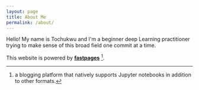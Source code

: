 ```yaml
---
layout: page
title: About Me
permalink: /about/
---
```


Hello! My name is Tochukwu and I'm a beginner deep Learning practitioner trying to make sense of this broad field one commit at a time.

This website is powered by **[fastpages](https://github.com/fastai/fastpages)** [^1].



[^1]:a blogging platform that natively supports Jupyter notebooks in addition to other formats.
